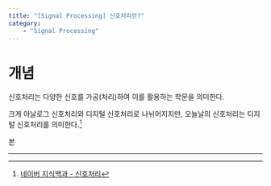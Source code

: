 ```yaml
---
title: "[Signal Processing] 신호처리란?"
category:
    - "Signal Processing"
---
```




# 개념
신호처리는 다양한 신호를 가공(처리)하여 이를 활용하는 학문을 의미한다. 

크게 아날로그 신호처리와 디지털 신호처리로 나뉘어지지만, 오늘날의 신호처리는 디지털 신호처리를 의미한다.[^1] 

본

---
[^1]: [네이버 지식백과 - 신호처리](https://terms.naver.com/entry.naver?cid=44414&docId=2073329&categoryId=44414)